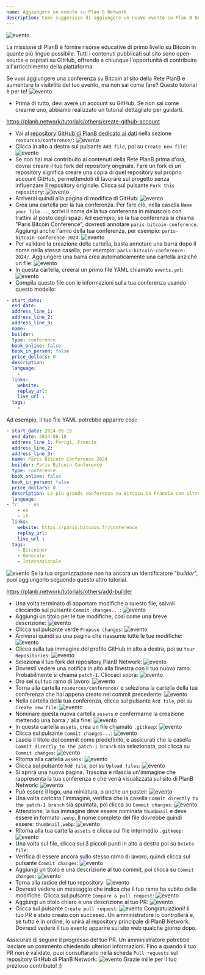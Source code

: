 ```yaml
---
name: Aggiungere un evento su Plan B Network
description: Come suggerisco di aggiungere un nuovo evento su Plan B Network?
---
```

![evento](assets/cover.webp)

La missione di PlanB è fornire risorse educative di primo livello su Bitcoin in quante più lingue possibile. Tutti i contenuti pubblicati sul sito sono open-source e ospitati su GitHub, offrendo a chiunque l'opportunità di contribuire all'arricchimento della piattaforma.

Se vuoi aggiungere una conferenza su Bitcoin al sito della Rete PlanB e aumentare la visibilità del tuo evento, ma non sai come fare? Questo tutorial è per te!
![evento](assets/01.webp)
- Prima di tutto, devi avere un account su GitHub. Se non sai come crearne uno, abbiamo realizzato un tutorial dettagliato per guidarti.

https://planb.network/tutorials/others/create-github-account


- Vai al [repository GitHub di PlanB dedicato ai dati](https://github.com/PlanB-Network/bitcoin-educational-content/tree/dev/resources/conference) nella sezione `resources/conference/`:
![evento](assets/02.webp)
- Clicca in alto a destra sul pulsante `Add file`, poi su `Create new file`:
![evento](assets/03.webp)
- Se non hai mai contribuito ai contenuti della Rete PlanB prima d'ora, dovrai creare il tuo fork del repository originale. Fare un fork di un repository significa creare una copia di quel repository sul proprio account GitHub, permettendoti di lavorare sul progetto senza influenzare il repository originale. Clicca sul pulsante `Fork this repository`:
![evento](assets/04.webp)
- Arriverai quindi alla pagina di modifica di GitHub:
![evento](assets/05.webp)
- Crea una cartella per la tua conferenza. Per fare ciò, nella casella `Name your file...`, scrivi il nome della tua conferenza in minuscolo con trattini al posto degli spazi. Ad esempio, se la tua conferenza si chiama "Paris Bitcoin Conference", dovresti annotare `paris-bitcoin-conference`. Aggiungi anche l'anno della tua conferenza, per esempio: `paris-bitcoin-conference-2024`:
![evento](assets/06.webp)
- Per validare la creazione della cartella, basta annotare una barra dopo il nome nella stessa casella, per esempio: `paris-bitcoin-conference-2024/`. Aggiungere una barra crea automaticamente una cartella anziché un file:
![evento](assets/07.webp)
- In questa cartella, creerai un primo file YAML chiamato `events.yml`:
![evento](assets/08.webp)
- Compila questo file con le informazioni sulla tua conferenza usando questo modello:

```yaml
- start_date:
  end_date:
  address_line_1:
  address_line_2: 
  address_line_3: 
  name:
  builder:
  type: conference
  book_online: false
  book_in_person: false
  price_dollars: 0
  description:
  language: 
    - 
  links:
    website:
    replay_url:    
    live_url :
  tags: 
    - 
```

Ad esempio, il tuo file YAML potrebbe apparire così:

```yaml
- start_date: 2024-08-15
  end_date: 2024-08-18
  address_line_1: Parigi, Francia
  address_line_2: 
  address_line_3: 
  name: Paris Bitcoin Conference 2024
  builder: Paris Bitcoin Conference
  type: conference
  book_online: false
  book_in_person: false
  price_dollars: 0
  description: La più grande conferenza su Bitcoin in Francia con oltre 8.000 partecipanti ogni anno!
  language:
- fr    - en
    - es
    - it
  links:
    website: https://paris.bitcoin.fr/conference
    replay_url:
    live_url :
  tags: 
    - Bitcoiner
    - Generale
    - Internazionale
```
![evento](assets/09.webp)
Se la tua organizzazione non ha ancora un identificatore "*builder*", puoi aggiungerlo seguendo questo altro tutorial.

https://planb.network/tutorials/others/add-builder



- Una volta terminato di apportare modifiche a questo file, salvali cliccando sul pulsante `Commit changes...`:
![evento](assets/10.webp)
- Aggiungi un titolo per le tue modifiche, così come una breve descrizione:
![evento](assets/11.webp)
- Clicca sul pulsante verde `Propose changes`:
![evento](assets/12.webp)
- Arriverai quindi su una pagina che riassume tutte le tue modifiche:
![evento](assets/13.webp)
- Clicca sulla tua immagine del profilo GitHub in alto a destra, poi su `Your Repositories`:
![evento](assets/14.webp)
- Seleziona il tuo fork del repository PlanB Network:
![evento](assets/15.webp)
- Dovresti vedere una notifica in alto alla finestra con il tuo nuovo ramo. Probabilmente si chiama `patch-1`. Cliccaci sopra:
![evento](assets/16.webp)
- Ora sei sul tuo ramo di lavoro:
![evento](assets/17.webp)
- Torna alla cartella `resources/conference/` e seleziona la cartella della tua conferenza che hai appena creato nel commit precedente:
![evento](assets/18.webp)
- Nella cartella della tua conferenza, clicca sul pulsante `Add file`, poi su `Create new file`:
![evento](assets/19.webp)
- Nominare questa nuova cartella `assets` e confermarne la creazione mettendo una barra `/` alla fine:
![evento](assets/20.webp)
- In questa cartella `assets`, crea un file chiamato `.gitkeep`:
![evento](assets/21.webp)
- Clicca sul pulsante `Commit changes...`:
![evento](assets/22.webp)
- Lascia il titolo del commit come predefinito, e assicurati che la casella `Commit directly to the patch-1 branch` sia selezionata, poi clicca su `Commit changes`:
![evento](assets/23.webp)
- Ritorna alla cartella `assets`:
![evento](assets/24.webp)
- Clicca sul pulsante `Add file`, poi su `Upload files`: ![evento](assets/25.webp)
- Si aprirà una nuova pagina. Trascina e rilascia un'immagine che rappresenta la tua conferenza e che verrà visualizzata sul sito di PlanB Network:
![evento](assets/26.webp)
- Può essere il logo, una miniatura, o anche un poster:
![evento](assets/27.webp)
- Una volta caricata l'immagine, verifica che la casella `Commit directly to the patch-1 branch` sia spuntata, poi clicca su `Commit changes`:
![evento](assets/28.webp)
- Attenzione, la tua immagine deve essere nominata `thumbnail` e deve essere in formato `.webp`. Il nome completo del file dovrebbe quindi essere: `thumbnail.webp`:
![evento](assets/29.webp)
- Ritorna alla tua cartella `assets` e clicca sul file intermedio `.gitkeep`:
![evento](assets/30.webp)
- Una volta sul file, clicca sui 3 piccoli punti in alto a destra poi su `Delete file`:
- Verifica di essere ancora sullo stesso ramo di lavoro, quindi clicca sul pulsante `Commit changes`:
![evento](assets/31.webp)
- Aggiungi un titolo e una descrizione al tuo commit, poi clicca su `Commit changes`:
![evento](assets/32.webp)
- Torna alla radice del tuo repository:
![evento](assets/34.webp)
- Dovresti vedere un messaggio che indica che il tuo ramo ha subito delle modifiche. Clicca sul pulsante `Compare & pull request`:
![evento](assets/35.webp)
- Aggiungi un titolo chiaro e una descrizione al tuo PR:
![evento](assets/36.webp)
- Clicca sul pulsante `Create pull request`:
![evento](assets/37.webp)
Congratulazioni! Il tuo PR è stato creato con successo. Un amministratore lo controllerà e, se tutto è in ordine, lo unirà al repository principale di PlanB Network. Dovresti vedere il tuo evento apparire sul sito web qualche giorno dopo.

Assicurati di seguire il progresso del tuo PR. Un amministratore potrebbe lasciare un commento chiedendo ulteriori informazioni. Fino a quando il tuo PR non è validato, puoi consultararlo nella scheda `Pull requests` sul repository GitHub di PlanB Network:
![evento](assets/38.webp)
Grazie mille per il tuo prezioso contributo! :)

